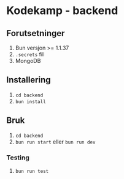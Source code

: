 # Kodekamp - backend

## Forutsetninger

1. Bun versjon >= 1.1.37
2. `.secrets` fil
3. MongoDB

## Installering

1. `cd backend`
2. `bun install`

## Bruk

1. `cd backend`
2. `bun run start` eller `bun run dev`

### Testing

1. `bun run test`
